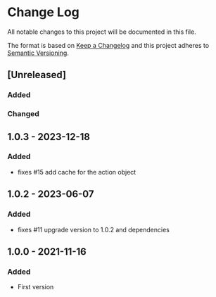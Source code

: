 # Change Log
All notable changes to this project will be documented in this file.

The format is based on [Keep a Changelog](http://keepachangelog.com/)
and this project adheres to [Semantic Versioning](http://semver.org/).

## [Unreleased]

### Added

### Changed

## 1.0.3 - 2023-12-18

### Added
- fixes #15 add cache for the action object

## 1.0.2 - 2023-06-07

### Added
- fixes #11 upgrade version to 1.0.2 and dependencies

## 1.0.0 - 2021-11-16
### Added
- First version
